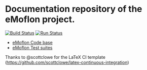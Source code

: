 # Documentation repository of the eMoflon project.
[![Build Status](https://travis-ci.org/eMoflon/emoflon-docu.svg?branch=master)](https://travis-ci.org/eMoflon/emoflon-docu)
[![Run Status](https://api.shippable.com/projects/5882612d8a01ae1000345a0f/badge?branch=master)](https://app.shippable.com/projects/5882612d8a01ae1000345a0f)
<!--
[![Join the chat at https://gitter.im/eMoflon/emoflon-issue-tracking-system](https://badges.gitter.im/Join%20Chat.svg)](https://gitter.im/eMoflon/emoflon-issue-tracking-system?utm_source=badge&utm_medium=badge&utm_campaign=pr-badge&utm_content=badge)
-->

 * [eMoflon Code base](https://github.com/eMoflon/emoflon-tool)
 * [eMoflon Test suites](https://github.com/eMoflon/emoflon-tests)

Thanks to @scottclowe for the LaTeX CI template (https://github.com/scottclowe/latex-continuous-integration)
